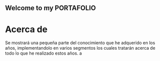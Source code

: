 ## Welcome to my PORTAFOLIO

# Acerca de

Se mostrará una pequeña parte del conocimiento que he adquerido en los años, implementandolo en varios segmentos los cuales tratarán acerca de todo lo que he realizado estos años.
a